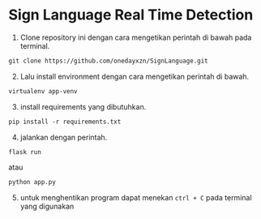 # Sign Language Real Time Detection

1. Clone repository ini dengan cara mengetikan perintah di bawah pada terminal.

```markdown
git clone https://github.com/onedayxzn/SignLanguage.git
```

2. Lalu install environment dengan cara mengetikan perintah di bawah.

```markdown
virtualenv app-venv
```

3. install requirements yang dibutuhkan.

```markdown
pip install -r requirements.txt
```

4. jalankan dengan perintah.

```markdown
flask run
```

atau

```markdown
python app.py
```

5. untuk menghentikan program dapat menekan `ctrl + C` pada terminal yang digunakan
